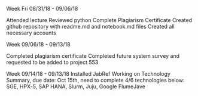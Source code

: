 Week Fri 08/31/18 - 09/06/18

Attended lecture
Reviewed python
Complete Plagiarism Certificate
Created github repository with readme.md and notebook.md files
Created all necessary accounts

Week 09/06/18 - 09/13/18

Completed plagiarism certificate
Completed future system survey and requested to be added to project 553


Week 09/14/18 - 09/13/18
Installed JabRef
Working on Technology Summary, due date: Oct 15th, need to complete 4/6 technologies below:
SGE, HPX-5, SAP HANA, Slurm, Juju, Google FlumeJave